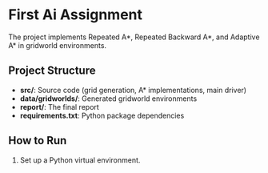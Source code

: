 # First Ai Assignment

The project implements Repeated A*, Repeated Backward A*, and Adaptive A* in gridworld environments.

## Project Structure
- **src/**: Source code (grid generation, A* implementations, main driver)
- **data/gridworlds/**: Generated gridworld environments
- **report/**: The final report
- **requirements.txt**: Python package dependencies

## How to Run
1. Set up a Python virtual environment.

